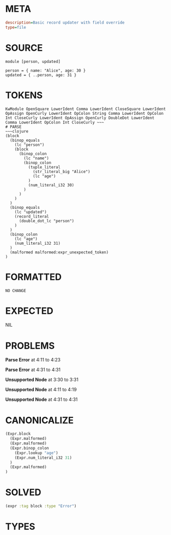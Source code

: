 # META
~~~ini
description=Basic record updater with field override
type=file
~~~
# SOURCE
~~~roc
module [person, updated]

person = { name: "Alice", age: 30 }
updated = { ..person, age: 31 }
~~~
# TOKENS
~~~text
KwModule OpenSquare LowerIdent Comma LowerIdent CloseSquare LowerIdent OpAssign OpenCurly LowerIdent OpColon String Comma LowerIdent OpColon Int CloseCurly LowerIdent OpAssign OpenCurly DoubleDot LowerIdent Comma LowerIdent OpColon Int CloseCurly ~~~
# PARSE
~~~clojure
(block
  (binop_equals
    (lc "person")
    (block
      (binop_colon
        (lc "name")
        (binop_colon
          (tuple_literal
            (str_literal_big "Alice")
            (lc "age")
          )
          (num_literal_i32 30)
        )
      )
    )
  )
  (binop_equals
    (lc "updated")
    (record_literal
      (double_dot_lc "person")
    )
  )
  (binop_colon
    (lc "age")
    (num_literal_i32 31)
  )
  (malformed malformed:expr_unexpected_token)
)
~~~
# FORMATTED
~~~roc
NO CHANGE
~~~
# EXPECTED
NIL
# PROBLEMS
**Parse Error**
at 4:11 to 4:23

**Parse Error**
at 4:31 to 4:31

**Unsupported Node**
at 3:30 to 3:31

**Unsupported Node**
at 4:11 to 4:19

**Unsupported Node**
at 4:31 to 4:31

# CANONICALIZE
~~~clojure
(Expr.block
  (Expr.malformed)
  (Expr.malformed)
  (Expr.binop_colon
    (Expr.lookup "age")
    (Expr.num_literal_i32 31)
  )
  (Expr.malformed)
)
~~~
# SOLVED
~~~clojure
(expr :tag block :type "Error")
~~~
# TYPES
~~~roc
~~~
